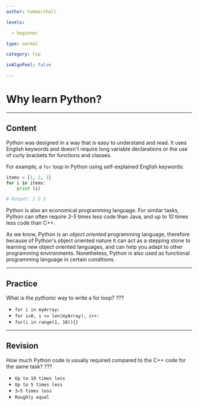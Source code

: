 ```yaml
---
author: tommarshall

levels:

  - beginner

type: normal

category: tip

inAlgoPool: false

---
```


# Why learn Python?

---
## Content

Python was designed in a way that is easy to understand and read. It uses English keywords and doesn't require long variable declarations or the use of curly brackets for functions and classes.

For example, a `for` loop in Python using self-explained English keywords:

```python
items = [1, 2, 3]
for i in items:
    print (i)

# Output: 1 2 3
```

Python is also an economical programming language. For similar tasks, Python can often require *3-5* times less code than Java, and up to *10* times less code than C++.

As we know, Python is an *object oriented* programming language, therefore because of Python's object oriented nature it can act as a stepping stone to learning new object oriented languages, and can help you adapt to other programming environments. Nonetheless, Python is also used as functional programming language in certain conditions. 

---
## Practice

What is the *pythonic* way to write a for loop? 
???

* `for i in myArray:`
* `for i=0, i <= len(myArray), i++:`
* `for(i in range(1, 10)){}`

---
## Revision

How much Python code is usually required compared to the C++ code for the same task? ???


* `Up to 10 times less`
* `Up to 5 times less`
* `3–5 times less`
* `Roughly equal`
